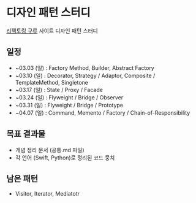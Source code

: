 # 디자인 패턴 스터디
[리팩토링 구루](https://refactoring.guru/) 사이트 디자인 패턴 스터디

## 일정
- ~03.03 (일) : Factory Method, Builder, Abstract Factory
- ~03.10 (일) : Decorator, Strategy / Adaptor, Composite / TemplateMethod, Singletone
- ~03.17 (일) : State / Proxy / Facade
- ~03.24 (일) : Flyweight / Bridge / Observer
- ~03.31 (일) : Flyweight / Bridge / Prototype
- ~04.07 (일) : Command, Memento / Factory / Chain-of-Responsibility

## 목표 결과물
- 개념 정리 문서 (공통.md 파일)
- 각 언어 (Swift, Python)로 정리된 코드 뭉치

## 남은 패턴
- Visitor, Iterator, Mediatotr

